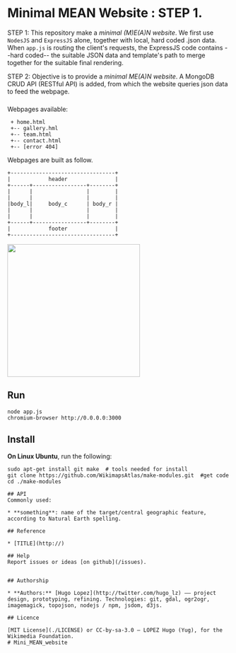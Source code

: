 # Minimal MEAN Website : STEP 1.
STEP 1: This repository make a *minimal (M)E(A)N website*. We first use `NodesJS` and `ExpressJS` alone, together with local, hard coded .json data. When `app.js` is routing the client's requests, the ExpressJS code contains --hard coded-- the suitable JSON data and template's path to merge together for the suitable final rendering.

STEP 2: Objective is to provide a *minimal ME(A)N website*. A MongoDB CRUD API (RESTful API) is added, from which the website queries json data to feed the webpage.

###

Webpages available:
```
 + home.html
 +-- gallery.hml
 +-- team.html
 +-- contact.html
 +-- [error 404]
```

Webpages are built as follow.

```
+---------------------------------+
|            header               |
+------+-----------------+--------+
|      |                 |        |
|      |                 |        |
|body_l|     body_c      | body_r |
|      |                 |        |
|      |                 |        |
+------+-----------------+--------+
|            footer               |
+---------------------------------+
```

<img src="http://i.stack.imgur.com/kaJH3.png" width="300" float="center">

## Run
```
node app.js
chromium-browser http://0.0.0.0:3000
```


## Install
**On Linux Ubuntu**, run the following:
```shell
sudo apt-get install git make  # tools needed for install
git clone https://github.com/WikimapsAtlas/make-modules.git  #get code
cd ./make-modules

## API
Commonly used:

* **something**: name of the target/central geographic feature, according to Natural Earth spelling.

## Reference

* [TITLE](http://)

## Help
Report issues or ideas [on github](/issues).


## Authorship

* **Authors:** [Hugo Lopez](http://twitter.com/hugo_lz) —— project design, prototyping, refining. Technologies: git, gdal, ogr2ogr, imagemagick, topojson, nodejs / npm, jsdom, d3js.

## Licence

[MIT License](./LICENSE) or CC-by-sa-3.0 — LOPEZ Hugo (Yug), for the Wikimedia Foundation.
# Mini_MEAN_website
